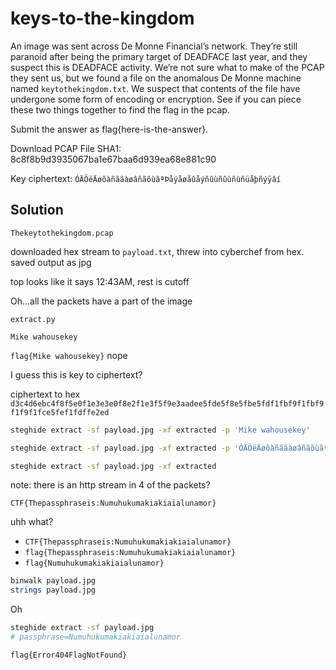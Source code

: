 # keys-to-the-kingdom

An image was sent across De Monne Financial’s network. 
They’re still paranoid after being the primary target of DEADFACE last year, and they suspect this is DEADFACE activity. 
We’re not sure what to make of the PCAP they sent us, but we found a file on the anomalous De Monne machine named `keytothekingdom.txt`. 
We suspect that contents of the file have undergone some form of encoding or encryption. 
See if you can piece these two things together to find the flag in the pcap.

Submit the answer as flag{here-is-the-answer}.

Download PCAP File
SHA1: 8c8f8b9d3935067ba1e67baa6d939ea68e881c90

Key ciphertext: `ÓÄÖëÄøõàñããàøâñãõùãªÞåýåøåûåýñûùñûùñùñüåþñýÿâí`

## Solution

`Thekeytothekingdom.pcap`

downloaded hex stream to `payload.txt`, threw into cyberchef from hex.
saved output as jpg

top looks like it says 12:43AM, rest is cutoff

Oh...all the packets have a part of the image

`extract.py`

`Mike wahousekey`

`flag{Mike wahousekey}` nope

I guess this is key to ciphertext?

ciphertext to hex `d3c4d6ebc4f8f5e0f1e3e3e0f8e2f1e3f5f9e3aadee5fde5f8e5fbe5fdf1fbf9f1fbf9f1f9f1fce5fef1fdffe2ed`

```sh
steghide extract -sf payload.jpg -xf extracted -p 'Mike wahousekey'

steghide extract -sf payload.jpg -xf extracted -p 'ÓÄÖëÄøõàñããàøâñãõùãªÞåýåøåûåýñûùñûùñùñüåþñýÿâí'

steghide extract -sf payload.jpg -xf extracted
```

note: there is an http stream in 4 of the packets?

`CTF{Thepassphraseis:Numuhukumakiakiaialunamor}`

uhh what?

- `CTF{Thepassphraseis:Numuhukumakiakiaialunamor}`
- `flag{Thepassphraseis:Numuhukumakiakiaialunamor}`
- `flag{Numuhukumakiakiaialunamor}`

```sh
binwalk payload.jpg
strings payload.jpg
```

Oh

```sh
steghide extract -sf payload.jpg
# passphrase=Numuhukumakiakiaialunamor
```

`flag{Error404FlagNotFound}`
